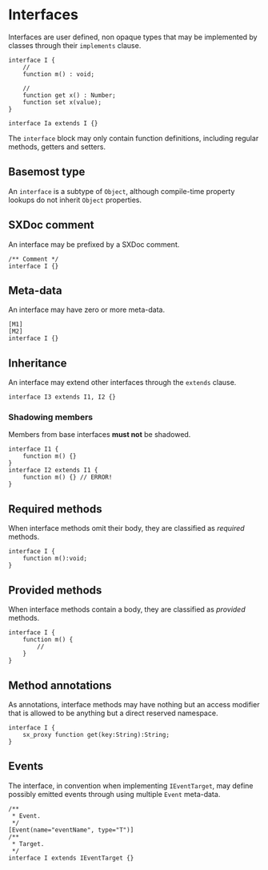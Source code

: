 # Interfaces

Interfaces are user defined, non opaque types that may be implemented by classes through their `implements` clause.

```
interface I {
    //
    function m() : void;

    //
    function get x() : Number;
    function set x(value);
}

interface Ia extends I {}
```

The `interface` block may only contain function definitions, including regular methods, getters and setters.

## Basemost type

An `interface` is a subtype of `Object`, although compile-time property lookups do not inherit `Object` properties.

## SXDoc comment

An interface may be prefixed by a SXDoc comment.

```
/** Comment */
interface I {}
```

## Meta-data

An interface may have zero or more meta-data.

```
[M1]
[M2]
interface I {}
```

## Inheritance

An interface may extend other interfaces through the `extends` clause.

```
interface I3 extends I1, I2 {}
```

### Shadowing members

Members from base interfaces **must not** be shadowed.

```
interface I1 {
    function m() {}
}
interface I2 extends I1 {
    function m() {} // ERROR!
}
```

## Required methods

When interface methods omit their body, they are classified as *required* methods.

```
interface I {
    function m():void;
}
```

## Provided methods

When interface methods contain a body, they are classified as *provided* methods.

```
interface I {
    function m() {
        //
    }
}
```

## Method annotations

As annotations, interface methods may have nothing but an access modifier that is allowed to be anything but a direct reserved namespace.

```
interface I {
    sx_proxy function get(key:String):String;
}
```

## Events

The interface, in convention when implementing `IEventTarget`, may define possibly emitted events through using multiple `Event` meta-data.

```
/**
 * Event.
 */
[Event(name="eventName", type="T")]
/**
 * Target.
 */
interface I extends IEventTarget {}
```